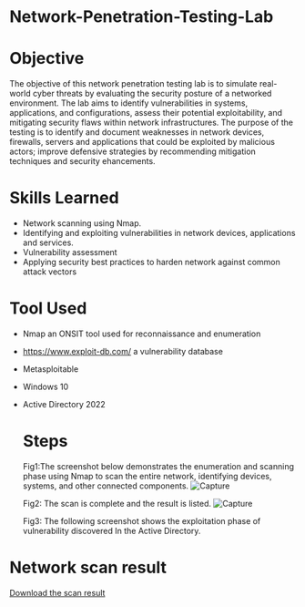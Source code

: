 # Network-Penetration-Testing-Lab

# Objective
The objective of this network penetration testing lab is to simulate real-world cyber threats by evaluating the security posture of a networked environment. The lab aims to identify vulnerabilities in systems, applications, and configurations, assess their potential exploitability, and mitigating security flaws within network infrastructures. The purpose of the testing is to identify and document weaknesses in network devices, firewalls, servers and applications that could be exploited by malicious actors; improve defensive strategies by recommending mitigation techniques and security ehancements.


# Skills Learned
- Network scanning using Nmap.
- Identifying and exploiting vulnerabilities in network devices, applications and services.
- Vulnerability assessment
- Applying security best practices to harden network against common attack vectors


# Tool Used
- Nmap an ONSIT tool used for reconnaissance and enumeration
- https://www.exploit-db.com/ a vulnerability database
- Metasploitable
- Windows 10
- Active Directory 2022


  # Steps
  Fig1:The screenshot below demonstrates the enumeration and scanning phase using Nmap to scan the entire network, identifying devices, systems, and other connected components.
  ![Capture](https://github.com/user-attachments/assets/bb0b819e-fba2-4864-a9f7-7b441d6ee33a)

  Fig2: The scan is complete and the result is listed.
  ![Capture](https://github.com/user-attachments/assets/f6b740bf-eb7a-4bfd-835d-68c22d51f79f)

  Fig3: The following screenshot shows the exploitation phase of vulnerability discovered In the Active Directory.

# Network scan result
  <a href="https://tinyurl.com/Network-Scan-result">Download the scan result</a>
  

